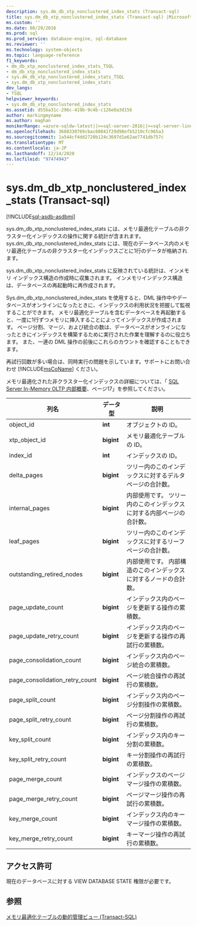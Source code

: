 ```yaml
---
description: sys.dm_db_xtp_nonclustered_index_stats (Transact-sql)
title: sys.dm_db_xtp_nonclustered_index_stats (Transact-sql) |Microsoft Docs
ms.custom: ''
ms.date: 08/29/2016
ms.prod: sql
ms.prod_service: database-engine, sql-database
ms.reviewer: ''
ms.technology: system-objects
ms.topic: language-reference
f1_keywords:
- dm_db_xtp_nonclustered_index_stats_TSQL
- dm_db_xtp_nonclustered_index_stats
- sys.dm_db_xtp_nonclustered_index_stats_TSQL
- sys.dm_db_xtp_nonclustered_index_stats
dev_langs:
- TSQL
helpviewer_keywords:
- sys.dm_db_xtp_nonclustered_index_stats
ms.assetid: d55ba31c-296c-419b-9c4b-c126e0a3d156
author: markingmyname
ms.author: maghan
monikerRange: =azure-sqldw-latest||>=sql-server-2016||>=sql-server-linux-2017||=azuresqldb-mi-current
ms.openlocfilehash: 3688330769cbac60841f29d98efb5219cfc965a3
ms.sourcegitcommit: 1a544cf4dd2720b124c3697d1e62ae7741db757c
ms.translationtype: MT
ms.contentlocale: ja-JP
ms.lasthandoff: 12/14/2020
ms.locfileid: "97474943"
---
```

# <a name="sysdm_db_xtp_nonclustered_index_stats-transact-sql"></a>sys.dm_db_xtp_nonclustered_index_stats (Transact-sql)
[!INCLUDE[sql-asdb-asdbmi](../../includes/applies-to-version/sql-asdb-asdbmi.md)]

  sys.dm_db_xtp_nonclustered_index_stats には、メモリ最適化テーブルの非クラスター化インデックスの操作に関する統計が含まれます。 sys.dm_db_xtp_nonclustered_index_stats には、現在のデータベース内のメモリ最適化テーブルの非クラスター化インデックスごとに1行のデータが格納されます。  
  
 sys.dm_db_xtp_nonclustered_index_stats に反映されている統計は、インメモリ インデックス構造の作成時に収集されます。 インメモリインデックス構造は、データベースの再起動時に再作成されます。  
  
 Sys.dm_db_xtp_nonclustered_index_stats を使用すると、DML 操作中やデータベースがオンラインになったときに、インデックスの利用状況を把握して監視することができます。 メモリ最適化テーブルを含むデータベースを再起動すると、一度に1行ずつメモリに挿入することによってインデックスが作成されます。 ページ分割、マージ、および統合の数は、データベースがオンラインになったときにインデックスを構築するために実行された作業を理解するのに役立ちます。 また、一連の DML 操作の前後にこれらのカウントを確認することもできます。  
  
 再試行回数が多い場合は、同時実行の問題を示しています。サポートにお問い合わせ [!INCLUDE[msCoName](../../includes/msconame-md.md)] ください。  
  
 メモリ最適化された非クラスター化インデックスの詳細については、「 [SQL Server In-Memory OLTP 内部概要](https://t.co/T6zToWc6y6)、ページ17」を参照してください。  
  
|列名|データ型|説明|  
|-----------------|---------------|-----------------|  
|object_id|**int**|オブジェクトの ID。|  
|xtp_object_id|**bigint**|メモリ最適化テーブルの ID。|  
|index_id|**int**|インデックスの ID。|  
|delta_pages|**bigint**|ツリー内のこのインデックスに対するデルタページの合計数。|  
|internal_pages|**bigint**|内部使用です。 ツリー内のこのインデックスに対する内部ページの合計数。|  
|leaf_pages|**bigint**|ツリー内のこのインデックスに対するリーフページの合計数。|  
|outstanding_retired_nodes|**bigint**|内部使用です。 内部構造のこのインデックスに対するノードの合計数。|  
|page_update_count|**bigint**|インデックス内のページを更新する操作の累積数。|  
|page_update_retry_count|**bigint**|インデックス内のページを更新する操作の再試行の累積数。|  
|page_consolidation_count|**bigint**|インデックス内のページ統合の累積数。|  
|page_consolidation_retry_count|**bigint**|ページ統合操作の再試行の累積数。|  
|page_split_count|**bigint**|インデックス内のページ分割操作の累積数。|  
|page_split_retry_count|**bigint**|ページ分割操作の再試行の累積数。|  
|key_split_count|**bigint**|インデックス内のキー分割の累積数。|  
|key_split_retry_count|**bigint**|キー分割操作の再試行の累積数。|  
|page_merge_count|**bigint**|インデックスのページ マージ操作の累積数。|  
|page_merge_retry_count|**bigint**|ページマージ操作の再試行の累積数。|  
|key_merge_count|**bigint**|インデックス内のキーマージ操作の累積数。|  
|key_merge_retry_count|**bigint**|キーマージ操作の再試行の累積数。|  
  
## <a name="permissions"></a>アクセス許可  
 現在のデータベースに対する VIEW DATABASE STATE 権限が必要です。  
  
## <a name="see-also"></a>参照  
 [メモリ最適化テーブルの動的管理ビュー &#40;Transact-SQL&#41;](../../relational-databases/system-dynamic-management-views/memory-optimized-table-dynamic-management-views-transact-sql.md)  
  
  
